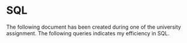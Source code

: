 # SQL
The following document has been created during one of the university assignment. The following queries indicates my efficiency in SQL.
